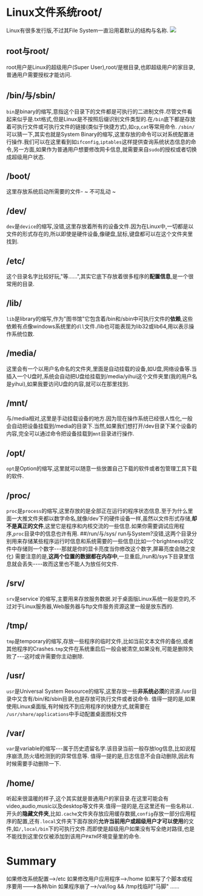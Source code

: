 # Linux文件系统root/
Linux有很多发行版,不过其File System一直沿用着默认的结构与名称.
![](http://q4o2s52ji.bkt.clouddn.com/20200128170920.jpg)

## root与root/
root用户是Linux的超级用户(Super User),root/是根目录,也即超级用户的家目录,普通用户需要授权才能访问.
## /bin/与/sbin/
`bin`是binary的缩写,意指这个目录下的文件都是可执行的二进制文件.尽管文件看起来似乎是.txt格式,但是Linux是不按照后缀识别文件类型的.在`/bin`底下都是存放着可执行文件或可执行文件的链接(类似于快捷方式),如`cp`,`cat`等常用命令.
`/sbin/`可以猜一下,其实也就是System Binary的缩写,这里存放的命令可以对系统配置进行操作.我们可以在这里看到如`ifconfig`,`iptables`这样提供查询系统状态信息的命令,另一方面,如果作为普通用户想要修改网卡信息,就需要来自`sudo`的授权或者切换成超级用户状态.
## /boot/
这里存放系统启动所需要的文件- ~ 不可乱动 ~
## /dev/
`dev`是`device`的缩写,没错,这里存放着所有的设备文件.因为在Linux中,一切都是以文件的形式存在的,所以即使是硬件设备,像硬盘,鼠标,键盘都可以在这个文件夹里找到.
## /etc/
这个目录名字比较好玩,"等......",其实它底下存放着很多程序的**配置信息**,是一个很常用的目录.
## /lib/
`lib`是library的缩写,作为"图书馆"它包含着/bin和/sbin中可执行文件的**依赖**,这些依赖有点像windows系统里的`dll`文件./lib也可能表现为lib32或lib64,用以表示操作系统位数.
## /media/
这里会有一个以用户名命名的文件夹,里面是自动挂载的设备,如U盘,网络设备等.当插入一个U盘时,系统会自动把U盘给挂载到/media/yihui这个文件夹里(我的用户名是yihui),如果我要访问U盘的内容,就可以在那里找到.
## /mnt/
与/media相对,这里是手动挂载设备的地方.因为现在操作系统已经很人性化,一般会自动把设备挂载到/media的目录下.当然,如果我们想打开/dev目录下某个设备的内容,完全可以通过命令把设备挂载到`mnt`目录进行操作.
## /opt/
`opt`是Option的缩写,这里就可以随意一些放置自己下载的软件或者包管理工具下载的软件.
## /proc/
`proc`是`process`的缩写,这里存放的是全部正在运行的程序状态信息.至于为什么里面一大推文件夹都以数字命名,就像/dev下的硬件设备一样,虽然以文件形式存储,**却不是真正的文件**,这里它是程序和内核交流的一些信息.如果你需要调试应用程序,`proc`目录中的信息也许有用.
##/run/与/sys/
run与System?没错,这两个目录分别用来存储某些程序运行时信息和系统需要的一些信息(比如一个brightness的文件中存储则一个数字---那就是你的显卡亮度当你修改这个数字,屏幕亮度会随之变化)
需要注意的是,**这两个位置的数据都在内存中**,一旦重启,/run和/sys下目录里信息就会丢失----故而这里也不能人为放任何文件.
## /srv/
`srv`是service`的缩写,主要用来存放服务数据.对于桌面版Linux系统一般是空的,不过对于Linux服务器,Web服务器与ftp文件服务资源这里一般是放东西的.
## /tmp/
`tmp`是temporary的缩写,存放一些程序的临时文件,比如当前文本文件的备份,或者其他程序的Crashes.`tmp`文件在系统重启后一般会被清空,如果没有,可能是删除失败了---这时或许需要你主动删除.
## /usr/
`usr`是Universal System Resource的缩写,这里存放一些**非系统必须**的资源./usr目录中又含有/bin/和/sbin目录,也是存放可执行文件或者说命令.
值得一提的是,如果使用Linux桌面版,有时候找不到应用程序的快捷方式,就需要在	`/usr/share/applications`中手动配置桌面图标文件
## /var/
`var`是variable的缩写---属于历史遗留名字.该目录当前一般存放log信息,比如说程序崩溃,防火墙检测到的异常信息等.
值得一提的是,日志信息不会自动删除,因此有时候需要手动删除一下.
## /home/
听起来很温暖的样子,这个其实就是普通用户的家目录.在这里可能会有video,audio,music以及desktop等文件夹.值得一提的是,在这里还有一些名称以`.`开头的**隐藏文件夹**,比如`.cache`文件夹存放应用缓存数据,`config`存放一部分应用程序的配置,还有`.local`文件夹下面存放的**允许当前用户或超级用户才可以使用**的文件,如`/,local/bin`下的可执行文件.而即使是超级用户如果没有写全绝对路径,也是不能找到这里仅仅被添加到该用户`PATH`环境变量里的命令.
# Summary
如果修改系统配置-->/etc
如果修改用户应用程序-->/home
如果写了个脚本或程序要用--->各种/bin
如果程序崩了-->/val/log && /tmp找临时"马脚"
......